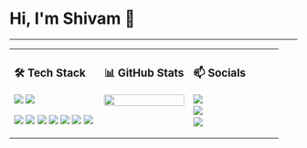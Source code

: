 # Hi, I'm Shivam 👋

---

<div align="center">

<table>
  <tr>
    <td align="left" valign="top" width="33%">

<h3>🛠️ Tech Stack</h3>

<!-- Languages -->

  <img src="https://img.shields.io/badge/Golang-00ADD8?style=flat&logo=go&logoColor=white" />
  <img src="https://img.shields.io/badge/C++-00599C?style=flat&logo=c%2b%2b&logoColor=white" />


<!-- Databases -->
<p>
  <img src="https://img.shields.io/badge/PostgreSQL-336791?style=flat&logo=postgresql&logoColor=white" />

  <img src="https://img.shields.io/badge/Docker-2496ED?style=flat&logo=docker&logoColor=white" />
  <img src="https://img.shields.io/badge/Git-F05032?style=flat&logo=git&logoColor=white" />
  <img src="https://img.shields.io/badge/Postman-FF6C37?style=flat&logo=postman&logoColor=white" />
  <img src="https://img.shields.io/badge/Linux-FCC624?style=flat&logo=linux&logoColor=black" />

  <img src="https://img.shields.io/badge/REST%20APIs-0052CC?style=flat&logo=vercel&logoColor=white" />
  <img src="https://img.shields.io/badge/Microservices-FFAB00?style=flat&logo=spring&logoColor=white" />
</p>

</td>

<td align="center" valign="top" width="33%">

<h3>📊 GitHub Stats</h3>

<img src="https://github-readme-stats.vercel.app/api/top-langs/?username=shivampetwal&layout=compact&theme=github_dark&hide_border=true" width="100%"/>

</td>

<td align="left" valign="top" width="33%">

<h3>📫 Socials</h3>

<div style="margin-bottom:4px">
  <a href="https://www.linkedin.com/in/shivampetwal/">
    <img src="https://img.shields.io/badge/LinkedIn-0A66C2?style=flat&logo=linkedin&logoColor=white"/>
  </a>
</div>

<div style="margin-bottom:4px">
  <a href="https://leetcode.com/shivampetwal/">
    <img src="https://img.shields.io/badge/LeetCode-FFA116?style=flat&logo=leetcode&logoColor=white"/>
  </a>
</div>

<div style="margin-bottom:4px">
  <a href="mailto:petwalshivam@gmail.com">
    <img src="https://img.shields.io/badge/Email-D14836?style=flat&logo=gmail&logoColor=white"/>
  </a>
</div>

</td>
  </tr>
</table>

</div>
